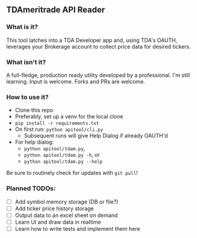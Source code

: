 ## TDAmeritrade API Reader

### What is it?
This tool latches into a TDA Developer app and, using TDA's OAUTH, leverages 
your Brokerage account to collect price data for desired tickers.

### What isn't it?
A full-fledge, production ready utility developed by a professional.
I'm still learning. Input is welcome. Forks and PRs are welcome.

### How to use it?
- Clone this repo
- Preferably, set up a venv for the local clone
- `pip install -r requirements.txt`
- On first run: `python apitool/cli.py`
  - Subsequent runs will give Help Dialog if already OAUTH'd
- For help dialog:
  - `python apitool/tdam.py`,
  - `python apitool/tdam.py -h`, or
  - `python apitool/tdam.py --help`

Be sure to routinely check for updates with `git pull`!

### Planned TODOs:
- [ ] Add symbol memory storage (DB or file?)
- [ ] Add ticker price history storage 
- [ ] Output data to an excel sheet on demand
- [ ] Learn UI and draw data in realtime
- [ ] Learn how to write tests and implement them here